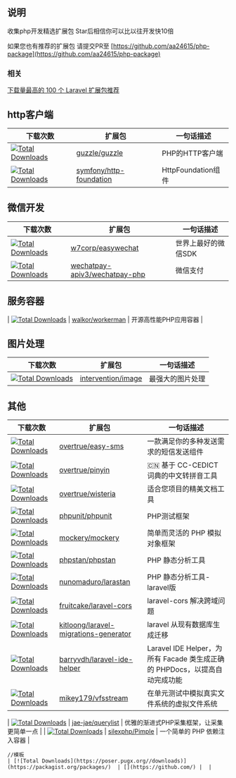 ## 说明

收集php开发精选扩展包
Star后相信你可以比以往开发快10倍     

如果您也有推荐的扩展包 请提交PR至 [https://github.com/aa24615/php-package](https://github.com/aa24615/php-package)


### 相关
[下载量最高的 100 个 Laravel 扩展包推荐](https://github.com/summerblue/laravel-package-top-100) 

## http客户端

| 下载次数 |  扩展包 | 一句话描述 |
|---|---|---|
| [![Total Downloads](https://poser.pugx.org/guzzle/guzzle/downloads)](https://packagist.org/packages/intervention/image)| [guzzle/guzzle](https://github.com/guzzle/guzzle) | PHP的HTTP客户端 |
| [![Total Downloads](https://poser.pugx.org/symfony/http-foundation/downloads)](https://packagist.org/packages/symfony/http-foundation)| [symfony/http-foundation](https://github.com/symfony/http-foundation) | HttpFoundation组件 |

## 微信开发

| 下载次数 |  扩展包 | 一句话描述 |
|---|---|---|
| [![Total Downloads](https://poser.pugx.org/w7corp/easywechat/downloads)](https://packagist.org/packages/w7corp/easywechat)  | [w7corp/easywechat](https://github.com/w7corp/easywechat) | 世界上最好的微信SDK |
| [![Total Downloads](https://poser.pugx.org/wechatpay-apiv3/wechatpay-php/downloads)](https://packagist.org/wechatpay-apiv3/wechatpay-php/easywechat)  | [wechatpay-apiv3/wechatpay-php](https://github.com/wechatpay-apiv3/wechatpay-php) | 微信支付 |


## 服务容器

| [![Total Downloads](https://poser.pugx.org/walkor/workerman/downloads)](https://packagist.org/packages/walkor/workerman)  | [walkor/workerman](https://github.com/walkor/workerman) | 开源高性能PHP应用容器 |



## 图片处理

| 下载次数 |  扩展包 | 一句话描述 |
|---|---|---|
| [![Total Downloads](https://poser.pugx.org/Intervention/image/downloads)](https://packagist.org/packages/intervention/image)  | [intervention/image](https://github.com/Intervention/image) | 最强大的图片处理 |

## 其他

| 下载次数 |  扩展包 | 一句话描述 |
|---|---|---|
| [![Total Downloads](https://poser.pugx.org/overtrue/easy-sms/downloads)](https://packagist.org/packages/overtrue/easy-sms)  | [overtrue/easy-sms](https://github.com/overtrue/easy-sms) | 一款满足你的多种发送需求的短信发送组件 |
| [![Total Downloads](https://poser.pugx.org/overtrue/pinyin/downloads)](https://packagist.org/packages/overtrue/pinyin)  | [overtrue/pinyin](https://github.com/overtrue/pinyin) | 🇨🇳 基于 CC-CEDICT 词典的中文转拼音工具 |
| [![Total Downloads](https://poser.pugx.org/overtrue/wisteria/downloads)](https://packagist.org/packages/overtrue/wisteria)  | [overtrue/wisteria](https://github.com/overtrue/wisteria) | 适合您项目的精美文档工具 |
| [![Total Downloads](https://poser.pugx.org/phpunit/phpunit/downloads)](https://packagist.org/packages/phpunit/phpunit)  | [phpunit/phpunit](https://github.com/phpunit/phpunit) | PHP测试框架 |
| [![Total Downloads](https://poser.pugx.org/mockery/mockery/downloads)](https://packagist.org/packages/mockery/mockery)  | [mockery/mockery](https://github.com/mockery/mockery) | 简单而灵活的 PHP 模拟对象框架 |
| [![Total Downloads](https://poser.pugx.org/phpstan/phpstan/downloads)](https://packagist.org/packages/phpstan/phpstan)  | [phpstan/phpstan](https://github.com/phpstan/phpstan) | PHP 静态分析工具 |
| [![Total Downloads](https://poser.pugx.org/nunomaduro/larastan/downloads)](https://packagist.org/packages/nunomaduro/larastan)  | [nunomaduro/larastan](https://github.com/nunomaduro/larastan) | PHP 静态分析工具-laravel版 |
| [![Total Downloads](https://poser.pugx.org/fruitcake/laravel-cors/downloads)](https://packagist.org/fruitcake/laravel-cors/phpstan)  | [fruitcake/laravel-cors](https://github.com/fruitcake/laravel-cors) | laravel-cors 解决跨域问题 |
| [![Total Downloads](https://poser.pugx.org/kitloong/laravel-migrations-generator/downloads)](https://packagist.org/fruitcake/kitloong/laravel-migrations-generator)  | [kitloong/laravel-migrations-generator](https://github.com/kitloong/laravel-migrations-generator) | laravel 从现有数据库生成迁移 |
| [![Total Downloads](https://poser.pugx.org/barryvdh/laravel-ide-helper/downloads)](https://packagist.org/packages/barryvdh/laravel-ide-helper)  | [barryvdh/laravel-ide-helper](https://github.com/barryvdh/laravel-ide-helper) | Laravel IDE Helper，为所有 Facade 类生成正确的 PHPDocs，以提高自动完成功能|
| [![Total Downloads](https://poser.pugx.org/mikey179/vfsstream/downloads)](https://packagist.org/packages/mikey179/vfsstream)  | [mikey179/vfsstream](https://github.com/mikey179/vfsstream) | 在单元测试中模拟真实文件系统的虚拟文件系统  |

| [![Total Downloads](https://poser.pugx.org/jae-jae/querylist/downloads)](https://packagist.org/packages/jae-jae/querylist)  | [jae-jae/querylist](https://github.com/jae-jae/querylist) | 优雅的渐进式PHP采集框架，让采集更简单一点 |
| [![Total Downloads](https://poser.pugx.org/silexphp/Pimple/downloads)](https://packagist.org/packages/silexphp/Pimple)  | [silexphp/Pimple](https://github.com/silexphp/Pimple) |  一个简单的 PHP 依赖注入容器 |




```shell
//模板
| [![Total Downloads](https://poser.pugx.org//downloads)](https://packagist.org/packages/)  | [](https://github.com/) |  |
```
